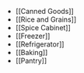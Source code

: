 - [[Canned Goods]]
- [[Rice and Grains]]
- [[Spice Cabinet]]
- [[Freezer]]
- [[Refrigerator]]
- [[Baking]]
- [[Pantry]]